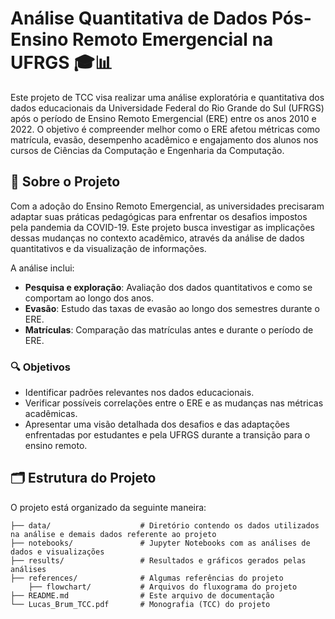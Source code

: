 # Análise Quantitativa de Dados Pós-Ensino Remoto Emergencial na UFRGS 🎓📊

Este projeto de TCC visa realizar uma análise exploratória e quantitativa dos dados educacionais da Universidade Federal do Rio Grande do Sul (UFRGS) após o período de Ensino Remoto Emergencial (ERE) entre os anos 2010 e 2022. O objetivo é compreender melhor como o ERE afetou métricas como matrícula, evasão, desempenho acadêmico e engajamento dos alunos nos cursos de Ciências da Computação e Engenharia da Computação.

## 📑 Sobre o Projeto

Com a adoção do Ensino Remoto Emergencial, as universidades precisaram adaptar suas práticas pedagógicas para enfrentar os desafios impostos pela pandemia da COVID-19. Este projeto busca investigar as implicações dessas mudanças no contexto acadêmico, através da análise de dados quantitativos e da visualização de informações.

A análise inclui:
- **Pesquisa e exploração**: Avaliação dos dados quantitativos e como se comportam ao longo dos anos.
- **Evasão**: Estudo das taxas de evasão ao longo dos semestres durante o ERE.
- **Matrículas**: Comparação das matrículas antes e durante o período de ERE.

### 🔍 Objetivos

- Identificar padrões relevantes nos dados educacionais.
- Verificar possíveis correlações entre o ERE e as mudanças nas métricas acadêmicas.
- Apresentar uma visão detalhada dos desafios e das adaptações enfrentadas por estudantes e pela UFRGS durante a transição para o ensino remoto.

## 🗂 Estrutura do Projeto

O projeto está organizado da seguinte maneira:

```plaintext
├── data/                    # Diretório contendo os dados utilizados na análise e demais dados referente ao projeto
├── notebooks/               # Jupyter Notebooks com as análises de dados e visualizações
├── results/                 # Resultados e gráficos gerados pelas análises
├── references/              # Algumas referências do projeto
    ├── flowchart/           # Arquivos do fluxograma do projeto
├── README.md                # Este arquivo de documentação
└── Lucas_Brum_TCC.pdf       # Monografia (TCC) do projeto
 

